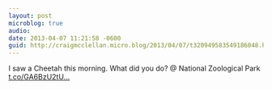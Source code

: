 ```yaml
---
layout: post
microblog: true
audio: 
date: 2013-04-07 11:21:58 -0600
guid: http://craigmcclellan.micro.blog/2013/04/07/t320949583549186048.html
---
```

I saw a Cheetah this morning. What did you do? @ National Zoological Park [t.co/GA6BzU2tU...](http://t.co/GA6BzU2tUX)
